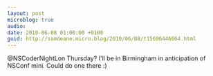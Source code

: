 ```yaml
---
layout: post
microblog: true
audio: 
date: 2010-06-08 01:00:00 +0100
guid: http://samdeane.micro.blog/2010/06/08/t15696446664.html
---
```

@NSCoderNightLon Thursday? I'll be in Birmingham in anticipation of NSConf mini. Could do one there :)
